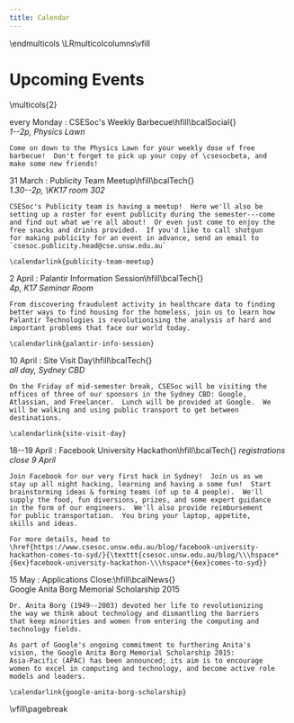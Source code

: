```yaml
---
title: Calendar
---
```


\endmulticols
\LRmulticolcolumns\vfill

Upcoming Events
===============

\multicols{2}

every Monday
:    CSESoc's Weekly Barbecue\hfill\bcalSocial{}  
     _1--2p, Physics Lawn_

    Come on down to the Physics Lawn for your weekly dose of free
    barbecue!  Don't forget to pick up your copy of \csesocbeta, and
    make some new friends!

31 March
:    Publicity Team Meetup\hfill\bcalTech{}  
    _1.30--2p, \KK17 room 302_

    CSESoc's Publicity team is having a meetup!  Here we'll also be
    setting up a roster for event publicity during the semester---come
    and find out what we're all about!  Or even just come to enjoy the
    free snacks and drinks provided.  If you'd like to call shotgun
    for making publicity for an event in advance, send an email to
    `csesoc.publicity.head@cse.unsw.edu.au`

    \calendarlink{publicity-team-meetup}

2 April
:    Palantir Information Session\hfill\bcalTech{}  
    _4p, K17 Seminar Room_

    From discovering fraudulent activity in healthcare data to finding
    better ways to find housing for the homeless, join us to learn how
    Palantir Technologies is revolutionising the analysis of hard and
    important problems that face our world today.

    \calendarlink{palantir-info-session}

10 April
:    Site Visit Day\hfill\bcalTech{}  
    _all day, Sydney CBD_

    On the Friday of mid-semester break, CSESoc will be visiting the
    offices of three of our sponsors in the Sydney CBD: Google,
    Atlassian, and Freelancer.  Lunch will be provided at Google.  We
    will be walking and using public transport to get between
    destinations.

    \calendarlink{site-visit-day}

18--19 April
:    Facebook University Hackathon\hfill\bcalTech{}
    _registrations close 9 April_

    Join Facebook for our very first hack in Sydney!  Join us as we
    stay up all night hacking, learning and having a some fun!  Start
    brainstorming ideas & forming teams (of up to 4 people).  We'll
    supply the food, fun diversions, prizes, and some expert guidance
    in the form of our engineers.  We'll also provide reimbursement
    for public transportation.  You bring your laptop, appetite,
    skills and ideas.

    For more details, head to  
    \href{https://www.csesoc.unsw.edu.au/blog/facebook-university-hackathon-comes-to-syd/}{\texttt{csesoc.unsw.edu.au/blog/\\\hspace*{6ex}facebook-university-hackathon-\\\hspace*{6ex}comes-to-syd}}

15 May
:    Applications Close:\hfill\bcalNews{}  
    Google Anita Borg Memorial Scholarship 2015

    Dr. Anita Borg (1949--2003) devoted her life to revolutionizing
    the way we think about technology and dismantling the barriers
    that keep minorities and women from entering the computing and
    technology fields.

    As part of Google's ongoing commitment to furthering Anita's
    vision, the Google Anita Borg Memorial Scholarship 2015:
    Asia-Pacific (APAC) has been announced; its aim is to encourage
    women to excel in computing and technology, and become active role
    models and leaders.

    \calendarlink{google-anita-borg-scholarship}

\vfill\pagebreak
